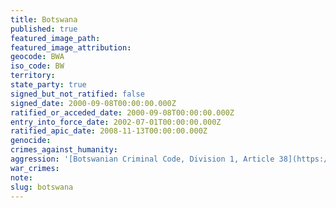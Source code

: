 ```yaml
---
title: Botswana
published: true
featured_image_path:
featured_image_attribution:
geocode: BWA
iso_code: BW
territory:
state_party: true
signed_but_not_ratified: false
signed_date: 2000-09-08T00:00:00.000Z
ratified_or_acceded_date: 2000-09-08T00:00:00.000Z
entry_into_force_date: 2002-07-01T00:00:00.000Z
ratified_apic_date: 2008-11-13T00:00:00.000Z
genocide:
crimes_against_humanity:
aggression: '[Botswanian Criminal Code, Division 1, Article 38](https://iccdb.hrlc.net/data/doc/645/keyword/1/)'
war_crimes:
note:
slug: botswana
---
```



